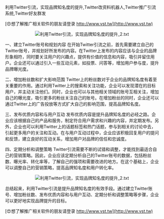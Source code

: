 利用Twitter引流，实现品牌知名度的提升,Twitter改资料机器人,Twitter推广引流系统,Twitter好友群发

[😍想了解推广相关软件的朋友请登录 http://www.vst.tw](http://www.vst.tw)

 <center><img src="https://vst.tw/MP4/tuiguang/png/3.png" alt="利用Twitter引流，实现品牌知名度的提升_2.txt"></center>

一、建立Twitter账号和规划内容
在开始Twitter引流之前，首先需要建立自己的Twitter账号，并规划好所发布的内容。在Twitter上发布的内容应该与企业的品牌形象相符，同时要关注用户的兴趣点，提供有价值的信息和内容，吸引并留住用户。企业还可以通过引入一些互动元素，如投票、问答等，增加用户参与度，提升品牌曝光度。

二、增加粉丝数和扩大影响范围
Twitter上的粉丝数对于企业的品牌知名度有着至关重要的作用。通过利用Twitter上的搜索和关注功能，企业可以发现潜在的目标用户，并主动关注他们。同时，企业也可以与其他相关领域的账号互相关注，增加自己的曝光度，吸引更多的粉丝关注自己的账号。在增加粉丝的同时，企业还可以通过Twitter上的广告投放等方式扩大自己的影响范围，提高品牌知名度。

三、发布优质内容和与用户互动
发布优质内容是提升品牌知名度的必经之路。企业应该根据自己的产品和服务，制定符合用户需求和兴趣的内容，并定期发布。另外，企业也可以利用Twitter上的话题标签和热门话题，参与到相关的讨论中去，引起更多用户的关注和互动。在与用户互动过程中，企业应该积极回复用户的提问和反馈，建立良好的互动关系，增加用户对品牌的信任和忠诚度。

四、定期分析和调整策略
Twitter引流需要不断的试错和调整，才能找到最适合自己的营销策略。因此，企业应该定期分析自己的Twitter账号的数据，包括粉丝数、曝光率、转化率等，了解自己的强项和需要改进的地方。在这个基础上，企业可以调整自己的营销策略，提高品牌知名度和用户转化率。

 <center><img src="https://vst.tw/MP4/tuiguang/png/5.png" alt="利用Twitter引流，实现品牌知名度的提升_2.txt"></center>

总结起来，利用Twitter引流是提升品牌知名度的有效手段。通过建立Twitter账号、增加粉丝数、发布优质内容和与用户互动、定期分析和调整策略等步骤，企业可以更好地实现品牌提升的目标。

[😍想了解推广相关软件的朋友请登录 http://www.vst.tw](http://www.vst.tw)



